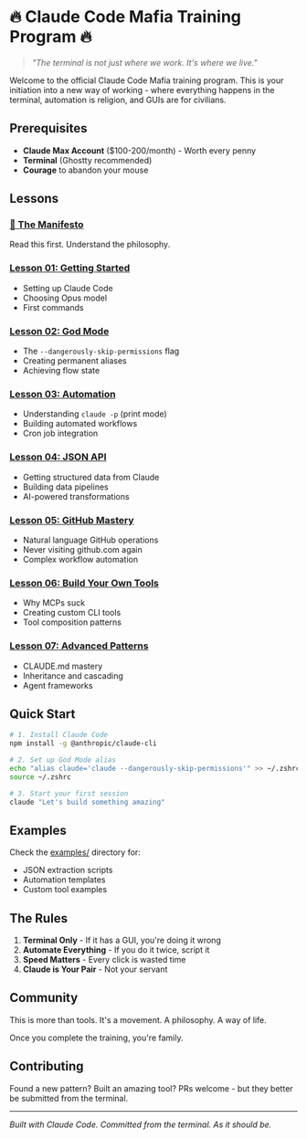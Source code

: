 # 🔥 Claude Code Mafia Training Program 🔥

> *"The terminal is not just where we work. It's where we live."*

Welcome to the official Claude Code Mafia training program. This is your initiation into a new way of working - where everything happens in the terminal, automation is religion, and GUIs are for civilians.

## Prerequisites

- **Claude Max Account** ($100-200/month) - Worth every penny
- **Terminal** (Ghostty recommended)
- **Courage** to abandon your mouse

## Lessons

### [📖 The Manifesto](MANIFESTO.md)
Read this first. Understand the philosophy.

### [Lesson 01: Getting Started](lessons/01-getting-started/README.md)
- Setting up Claude Code
- Choosing Opus model
- First commands

### [Lesson 02: God Mode](lessons/02-god-mode/README.md)
- The `--dangerously-skip-permissions` flag
- Creating permanent aliases
- Achieving flow state

### [Lesson 03: Automation](lessons/03-automation/README.md)
- Understanding `claude -p` (print mode)
- Building automated workflows
- Cron job integration

### [Lesson 04: JSON API](lessons/04-json-api/README.md)
- Getting structured data from Claude
- Building data pipelines
- AI-powered transformations

### [Lesson 05: GitHub Mastery](lessons/05-github-mastery/README.md)
- Natural language GitHub operations
- Never visiting github.com again
- Complex workflow automation

### [Lesson 06: Build Your Own Tools](lessons/06-build-your-own-tools/README.md)
- Why MCPs suck
- Creating custom CLI tools
- Tool composition patterns

### [Lesson 07: Advanced Patterns](lessons/07-advanced-patterns/README.md)
- CLAUDE.md mastery
- Inheritance and cascading
- Agent frameworks

## Quick Start

```bash
# 1. Install Claude Code
npm install -g @anthropic/claude-cli

# 2. Set up God Mode alias
echo "alias claude='claude --dangerously-skip-permissions'" >> ~/.zshrc
source ~/.zshrc

# 3. Start your first session
claude "Let's build something amazing"
```

## Examples

Check the [examples/](examples/) directory for:
- JSON extraction scripts
- Automation templates
- Custom tool examples

## The Rules

1. **Terminal Only** - If it has a GUI, you're doing it wrong
2. **Automate Everything** - If you do it twice, script it
3. **Speed Matters** - Every click is wasted time
4. **Claude is Your Pair** - Not your servant

## Community

This is more than tools. It's a movement. A philosophy. A way of life.

Once you complete the training, you're family.

## Contributing

Found a new pattern? Built an amazing tool? PRs welcome - but they better be submitted from the terminal.

---

*Built with Claude Code. Committed from the terminal. As it should be.*